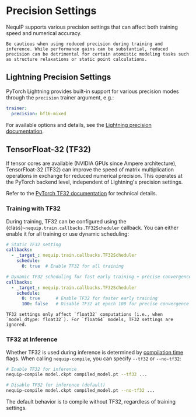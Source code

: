 # Precision Settings

NequIP supports various precision settings that can affect both training speed and numerical accuracy.

```{warning}
Be cautious when using reduced precision during training and inference. While performance gains can be substantial, reduced precision can be detrimental for certain atomistic modeling tasks such as structure relaxations or static point calculations.
```

## Lightning Precision Settings

PyTorch Lightning provides built-in support for various precision modes through the `precision` trainer argument, e.g.:

```yaml
trainer:
  precision: bf16-mixed
```

For available options and details, see the [Lightning precision documentation](https://lightning.ai/docs/pytorch/stable/common/precision_basic.html).

## TensorFloat-32 (TF32)

If tensor cores are available (NVIDIA GPUs since Ampere architecture), TensorFloat-32 (TF32) can improve the speed of matrix multiplication operations in exchange for reduced numerical precision. This operates at the PyTorch backend level, independent of Lightning's precision settings.

Refer to the [PyTorch TF32 documentation](https://pytorch.org/docs/stable/notes/cuda.html#tensorfloat-32-tf32-on-ampere-and-later-devices) for technical details.

### Training with TF32

During training, TF32 can be configured using the {class}`~nequip.train.callbacks.TF32Scheduler` callback. You can either enable it for all training or use dynamic scheduling:

```yaml
# Static TF32 setting
callbacks:
  - _target_: nequip.train.callbacks.TF32Scheduler
    schedule:
      0: true  # Enable TF32 for all training

# Dynamic TF32 scheduling for fast early training + precise convergence
callbacks:
  - _target_: nequip.train.callbacks.TF32Scheduler
    schedule:
      0: true      # Enable TF32 for faster early training  
      100: false   # Disable TF32 at epoch 100 for precise convergence
```

```{note}
TF32 settings only affect `float32` computations (i.e., when `model_dtype: float32`). For `float64` models, TF32 settings are ignored.
```

### TF32 at Inference

Whether TF32 is used during inference is determined by [compilation time](../getting-started/workflow.md#compilation) flags. When calling `nequip-compile`, you can specify `--tf32` or `--no-tf32`:

```bash
# Enable TF32 for inference
nequip-compile model.ckpt compiled_model.pt --tf32 ...

# Disable TF32 for inference (default)
nequip-compile model.ckpt compiled_model.pt --no-tf32 ...
```

The default behavior is to compile without TF32, regardless of training settings.